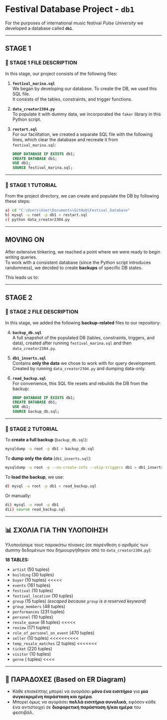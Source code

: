 # Festival Database Project - `db1`

For the purposes of international music festival *Pulse University* we developed a database called **`db1`**.

---

## STAGE 1

### 📄 STAGE 1 FILE DESCRIPTION

In this stage, our project consists of the following files:

1. **`festival_marina.sql`**  
   We began by developing our database. To create the DB, we used this SQL file.  
   It consists of the tables, constraints, and trigger functions.

2. **`data_creator2304.py`**  
   To populate it with dummy data, we incorporated the `faker` library in this Python script.

3. **`restart.sql`**  
   For our facilitation, we created a separate SQL file with the following lines, which clear the database and recreate it from `festival_marina.sql`:

   ```sql
   DROP DATABASE IF EXISTS db1;
   CREATE DATABASE db1;
   USE db1;
   SOURCE festival_marina.sql;
   ```

---

### 🧪 STAGE 1 TUTORIAL

From the project directory, we can create and populate the DB by following these steps:

```bash
a) cd "C:\Users\User\Documents\GitHub\Festival_Database"
b) mysql -u root -p db1 < restart.sql
c) python data_creator2304.py
```

---

## MOVING ON

After extensive tinkering, we reached a point where we were ready to begin writing queries.  
To work with a consistent database (since the Python script introduces randomness), we decided to create **backups** of specific DB states.  

This leads us to:

---

## STAGE 2

### 📄 STAGE 2 FILE DESCRIPTION

In this stage, we added the following **backup-related** files to our repository:

4. **`backup_db.sql`**  
   A full snapshot of the populated DB (tables, constraints, triggers, and data), created after running `festival_marina.sql` and then `data_creator2304.py`.

5. **`db1_inserts.sql`**  
   Contains **only the data** we chose to work with for query development. Created by running `data_creator2304.py` and dumping data-only.

6. **`read_backup.sql`**  
   For convenience, this SQL file resets and rebuilds the DB from the backup:

   ```sql
   DROP DATABASE IF EXISTS db1;
   CREATE DATABASE db1;
   USE db1;
   SOURCE backup_db.sql;
   ```

---

### 💾 STAGE 2 TUTORIAL

To **create a full backup** (`backup_db.sql`):

```bash
mysqldump -u root -p db1 > backup_db.sql
```

To **dump only the data** (`db1_inserts.sql`):

```bash
mysqldump -u root -p --no-create-info --skip-triggers db1 > db1_inserts.sql
```

To **load the backup**, we use:

```bash
d) mysql -u root -p db1 < read_backup.sql
```

Or manually:

```bash
di) mysql -u root -p db1
dii) source read_backup.sql
```

---

## 📊 ΣΧΟΛΙΑ ΓΙΑ ΤΗΝ ΥΛΟΠΟΙΗΣΗ

Υλοποιήσαμε τους παρακάτω πίνακες (σε παρένθεση ο αριθμός των dummy δεδομένων που δημιουργήθηκαν από το `data_creator2304.py`):

**18 TABLES:**

- `artist` (50 tuples)  
- `building` (30 tuples)  
- `buyer` (10 tuples) <<<<<  
- `events` (161 tuples)  
- `festival` (10 tuples)  
- `festival_location` (10 tuples)  
- `group` (15 tuples) *(escaped because `group` is a reserved keyword)*  
- `group_members` (48 tuples)  
- `performances` (231 tuples)  
- `personel` (10 tuples)  
- `resale_queue` (8 tuples) <<<<<  
- `review` (171 tuples)  
- `role_of_personel_on_event` (470 tuples)  
- `seller` (10 tuples) <<<<<<<<<<  
- `temp_resale_matches` (2 tuples) <<<<<<<  
- `ticket` (220 tuples)  
- `visitor` (10 tuples)  
- `gerne` ( tuples) <<<<

---

## 📌 ΠΑΡΑΔΟΧΕΣ (Based on ER Diagram)

- Κάθε επισκέπτης μπορεί να αγοράσει **μόνο ένα εισιτήριο** για **μια συγκεκριμένη παράσταση και ημέρα**.
- Μπορεί όμως να αγοράσει **πολλά εισιτήρια συνολικά**, εφόσον κάθε ένα αντιστοιχεί σε **διαφορετική παράσταση ή/και ημέρα** του φεστιβάλ.

